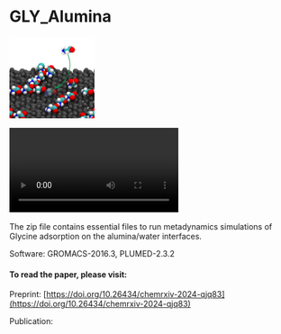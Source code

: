 # GLY_Alumina

[//]: <> (figs)

<img src="aa.jpg" width=30% height=30%>



<video src="GLY_Alumina.mp4"></video>




The zip file contains essential files to run metadynamics simulations of Glycine adsorption on the alumina/water interfaces.

Software: GROMACS-2016.3, PLUMED-2.3.2


#### To read the paper, please visit:
Preprint: [https://doi.org/10.26434/chemrxiv-2024-qjq83](https://doi.org/10.26434/chemrxiv-2024-qjq83)

Publication: []()

